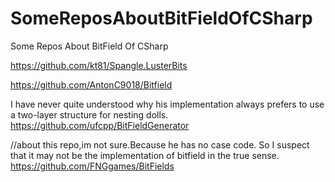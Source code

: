 # SomeReposAboutBitFieldOfCSharp
Some Repos About BitField Of CSharp

https://github.com/kt81/Spangle.LusterBits

https://github.com/AntonC9018/Bitfield

I have never quite understood why his implementation always prefers to use a two-layer structure for nesting dolls.
https://github.com/ufcpp/BitFieldGenerator



//about this repo,im not sure.Because he has no case code. So I suspect that it may not be the implementation of bitfield in the true sense.
https://github.com/FNGgames/BitFields

